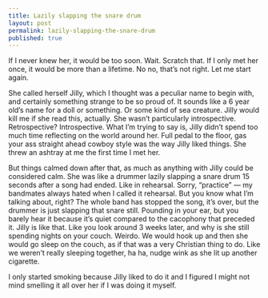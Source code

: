```yaml
---
title: Lazily slapping the snare drum
layout: post
permalink: lazily-slapping-the-snare-drum
published: true
---
```

If I never knew her, it would be too soon. Wait. Scratch that. If I only met her once, it would be more than a lifetime. No no, that’s not right. Let me start again.

She called herself Jilly, which I thought was a peculiar name to begin with, and certainly something strange to be so proud of. It sounds like a 6 year old’s name for a doll or something. Or some kind of sea creature. Jilly would kill me if she read this, actually. She wasn’t particularly introspective. Retrospective? Introspective. What I’m trying to say is, Jilly didn’t spend too much time reflecting on the world around her. Full pedal to the floor, gas your ass straight ahead cowboy style was the way Jilly liked things. She threw an ashtray at me the first time I met her.

But things calmed down after that, as much as anything with Jilly could be considered calm. She was like a drummer lazily slapping a snare drum 15 seconds after a song had ended. Like in rehearsal. Sorry, “practice” — my bandmates always hated when I called it rehearsal. But you know what I’m talking about, right? The whole band has stopped the song, it’s over, but the drummer is just slapping that snare still. Pounding in your ear, but you barely hear it because it’s quiet compared to the cacophony that preceded it. Jilly is like that. Like you look around 3 weeks later, and why is she still spending nights on your couch. Weirdo. We would hook up and then she would go sleep on the couch, as if that was a very Christian thing to do. Like we weren’t really sleeping together, ha ha, nudge wink as she lit up another cigarette.

I only started smoking because Jilly liked to do it and I figured I might not mind smelling it all over her if I was doing it myself.
